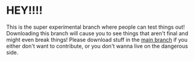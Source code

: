 # HEY!!!!

This is the super experimental branch where people can test things out! Downloading this branch will cause you to see things that aren't final and might even break things! Please download stuff in the [main branch](https://github.com/YakuzaDoggo/VibinginHellResourcePack/tree/main) if you either don't want to contribute, or you don't wanna live on the dangerous side.
